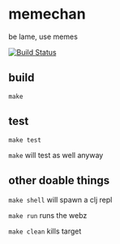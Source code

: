 # memechan

be lame, use memes

[![Build Status](https://travis-ci.org/yuki-the-maven/memechan.svg?branch=master)](https://travis-ci.org/yuki-the-maven/memechan)

## build

`make`

## test

`make test`

`make` will test as well anyway

## other doable things

`make shell` will spawn a clj repl

`make run` runs the webz

`make clean` kills target